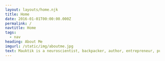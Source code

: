 ```yaml
---
layout: layouts/home.njk
title: Home
date: 2016-01-01T00:00:00.000Z
permalink: /
navtitle: Home
tags:
  - nav
heading: About Me
imgurl: /static/img/aboutme.jpg
text: Mauktik is a neuroscientist, backpacker, author, entrepreneur, public speaker and a film maker.  While he is still passionate about technology and startups, things changed a bit when he stumbled upon the world of backpacking.  After crisscrossing the world and hitting more than 50 countries, he has become a storyteller and tells tales of neuroscience, entrepreneurship, traveling, creative writing, film making and other adventures in life.  Featured in National Geographic, Mint, Times of India, The Hindu and several other publications, he routinely writes for various media outlets in English and Marathi.  He has seen successes and failures in healthcare, e-commerce and media start-ups, and often consults with start-ups and related organizations.  Before becoming a storyteller, he got a bachelors in Electronics & Telecom Engineering from Univ. of Pune, masters in Biophysics from Univ. of Illinois at Urbana-Champaign and another masters in Neuroscience from the Johns Hopkins University.
---
```

